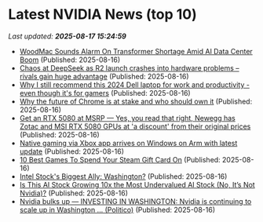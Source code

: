 # Latest NVIDIA News (top 10)
_Last updated: **2025-08-17 15:24:59**_

- [WoodMac Sounds Alarm On Transformer Shortage Amid AI Data Center Boom](https://biztoc.com/x/7c905bb1d1b39d12) (Published: 2025-08-16)
- [Chaos at DeepSeek as R2 launch crashes into hardware problems – rivals gain huge advantage](https://www.techradar.com/pro/chaos-at-deepseek-as-r2-launch-crashes-into-hardware-problems-rivals-gain-huge-advantage) (Published: 2025-08-16)
- [Why I still recommend this 2024 Dell laptop for work and productivity - even though it's for gamers](https://www.zdnet.com/article/why-i-still-recommend-this-2024-dell-laptop-for-work-and-productivity-even-though-its-for-gamers/) (Published: 2025-08-16)
- [Why the future of Chrome is at stake and who should own it](https://www.androidcentral.com/apps-software/why-the-future-of-chrome-is-at-stake-and-who-should-own-it) (Published: 2025-08-16)
- [Get an RTX 5080 at MSRP — Yes, you read that right, Newegg has Zotac and MSI RTX 5080 GPUs at 'a discount' from their original prices](https://www.tomshardware.com/pc-components/gpus/get-an-rtx-5080-at-msrp-yes-you-read-that-right-newegg-has-zotac-and-msi-rtx-5080-gpus-at-a-discount-from-their-original-prices) (Published: 2025-08-16)
- [Native gaming via Xbox app arrives on Windows on Arm with latest update](https://www.notebookcheck.net/Native-gaming-via-Xbox-app-arrives-on-Windows-on-Arm-with-latest-update.1088569.0.html) (Published: 2025-08-16)
- [10 Best Games To Spend Your Steam Gift Card On](https://www.bgr.com/1939920/best-games-for-steam-gift-card/) (Published: 2025-08-16)
- [Intel Stock's Biggest Ally: Washington?](https://www.forbes.com/sites/greatspeculations/2025/08/16/intel-stocks-biggest-ally-washington/) (Published: 2025-08-16)
- [Is This AI Stock Growing 10x the Most Undervalued AI Stock (No, It’s Not Nvidia)?](https://biztoc.com/x/0d27cd3bc65936a5) (Published: 2025-08-16)
- [Nvidia bulks up — INVESTING IN WASHINGTON: Nvidia is continuing to scale up in Washington ... (Politico)](https://www.memeorandum.com/250816/p21) (Published: 2025-08-16)

